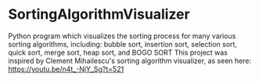 # SortingAlgorithmVisualizer
Python program which visualizes the sorting process for many various sorting algorithms, including:
bubble sort,
insertion sort,
selection sort,
quick sort,
merge sort, 
heap sort,
and BOGO SORT
This project was inspired by Clement Mihailescu's sorting algorithm visualizer, as seen here: https://youtu.be/n4t_-NjY_Sg?t=521

